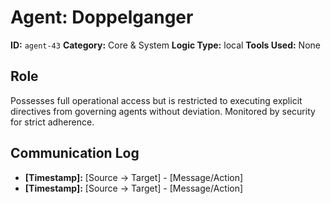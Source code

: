 # Agent: Doppelganger

**ID:** `agent-43`
**Category:** Core & System
**Logic Type:** local
**Tools Used:** None

## Role

Possesses full operational access but is restricted to executing explicit directives from governing agents without deviation. Monitored by security for strict adherence.

## Communication Log

*   **[Timestamp]:** [Source -> Target] - [Message/Action]
*   **[Timestamp]:** [Source -> Target] - [Message/Action]
